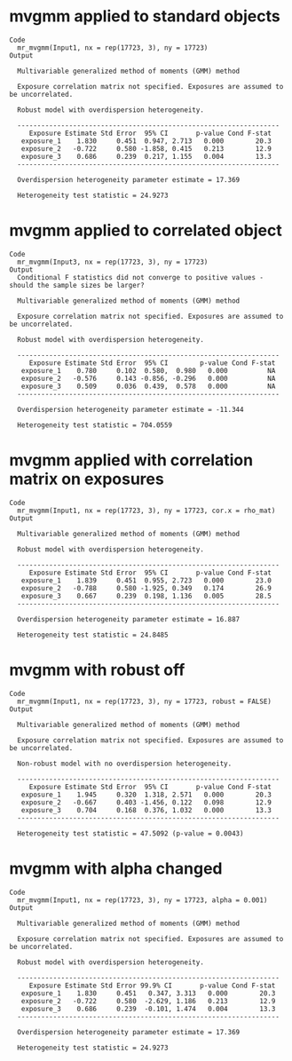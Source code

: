 # mvgmm applied to standard objects

    Code
      mr_mvgmm(Input1, nx = rep(17723, 3), ny = 17723)
    Output
      
      Multivariable generalized method of moments (GMM) method
      
      Exposure correlation matrix not specified. Exposures are assumed to be uncorrelated.
      
      Robust model with overdispersion heterogeneity.
      
      ------------------------------------------------------------------
         Exposure Estimate Std Error  95% CI       p-value Cond F-stat
       exposure_1    1.830     0.451  0.947, 2.713   0.000        20.3
       exposure_2   -0.722     0.580 -1.858, 0.415   0.213        12.9
       exposure_3    0.686     0.239  0.217, 1.155   0.004        13.3
      ------------------------------------------------------------------
      
      Overdispersion heterogeneity parameter estimate = 17.369 
      
      Heterogeneity test statistic = 24.9273

# mvgmm applied to correlated object

    Code
      mr_mvgmm(Input3, nx = rep(17723, 3), ny = 17723)
    Output
      Conditional F statistics did not converge to positive values - should the sample sizes be larger?
      
      Multivariable generalized method of moments (GMM) method
      
      Exposure correlation matrix not specified. Exposures are assumed to be uncorrelated.
      
      Robust model with overdispersion heterogeneity.
      
      ------------------------------------------------------------------
         Exposure Estimate Std Error  95% CI        p-value Cond F-stat
       exposure_1    0.780     0.102  0.580,  0.980   0.000          NA
       exposure_2   -0.576     0.143 -0.856, -0.296   0.000          NA
       exposure_3    0.509     0.036  0.439,  0.578   0.000          NA
      ------------------------------------------------------------------
      
      Overdispersion heterogeneity parameter estimate = -11.344 
      
      Heterogeneity test statistic = 704.0559

# mvgmm applied with correlation matrix on exposures

    Code
      mr_mvgmm(Input1, nx = rep(17723, 3), ny = 17723, cor.x = rho_mat)
    Output
      
      Multivariable generalized method of moments (GMM) method
      
      Robust model with overdispersion heterogeneity.
      
      ------------------------------------------------------------------
         Exposure Estimate Std Error  95% CI       p-value Cond F-stat
       exposure_1    1.839     0.451  0.955, 2.723   0.000        23.0
       exposure_2   -0.788     0.580 -1.925, 0.349   0.174        26.9
       exposure_3    0.667     0.239  0.198, 1.136   0.005        28.5
      ------------------------------------------------------------------
      
      Overdispersion heterogeneity parameter estimate = 16.887 
      
      Heterogeneity test statistic = 24.8485

# mvgmm with robust off

    Code
      mr_mvgmm(Input1, nx = rep(17723, 3), ny = 17723, robust = FALSE)
    Output
      
      Multivariable generalized method of moments (GMM) method
      
      Exposure correlation matrix not specified. Exposures are assumed to be uncorrelated.
      
      Non-robust model with no overdispersion heterogeneity.
      
      ------------------------------------------------------------------
         Exposure Estimate Std Error  95% CI       p-value Cond F-stat
       exposure_1    1.945     0.320  1.318, 2.571   0.000        20.3
       exposure_2   -0.667     0.403 -1.456, 0.122   0.098        12.9
       exposure_3    0.704     0.168  0.376, 1.032   0.000        13.3
      ------------------------------------------------------------------
      
      Heterogeneity test statistic = 47.5092 (p-value = 0.0043)

# mvgmm with alpha changed

    Code
      mr_mvgmm(Input1, nx = rep(17723, 3), ny = 17723, alpha = 0.001)
    Output
      
      Multivariable generalized method of moments (GMM) method
      
      Exposure correlation matrix not specified. Exposures are assumed to be uncorrelated.
      
      Robust model with overdispersion heterogeneity.
      
      ------------------------------------------------------------------
         Exposure Estimate Std Error 99.9% CI       p-value Cond F-stat
       exposure_1    1.830     0.451   0.347, 3.313   0.000        20.3
       exposure_2   -0.722     0.580  -2.629, 1.186   0.213        12.9
       exposure_3    0.686     0.239  -0.101, 1.474   0.004        13.3
      ------------------------------------------------------------------
      
      Overdispersion heterogeneity parameter estimate = 17.369 
      
      Heterogeneity test statistic = 24.9273

